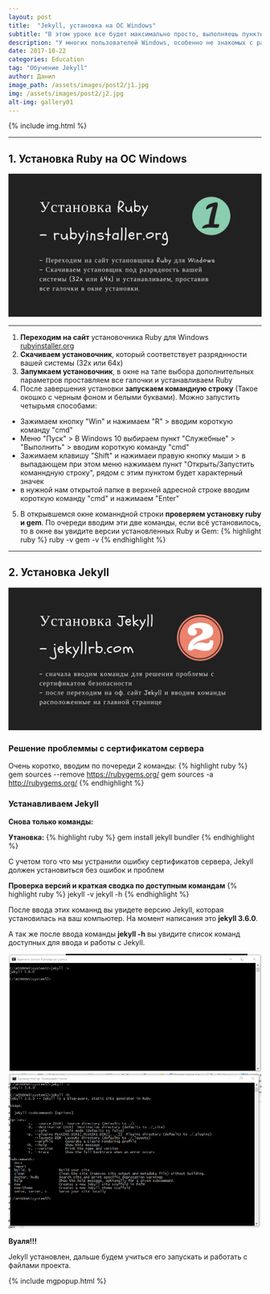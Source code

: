 ```yaml
---
layout: post
title:  "Jekyll, установка на ОС Windows"
subtitle: "В этом уроке все будет максимально просто, выполняешь пункты инструкции, получаешь профит."
description: "У многих пользователей Windows, особенно не знакомых с работой в терминале и командной строке, установка Jekyll может оказаться веской причиной отказаться от его изучения, так как это немного сложнее чем установка этого генератора на Linux и Mac."
date: 2017-10-22
categories: Education
tag: "Обучение Jekyll"
author: Данил
image_path: /assets/images/post2/j1.jpg
img: /assets/images/post2/j2.jpg
alt-img: gallery01
---
```


{% include img.html %}

----------

## 1. Установка Ruby на ОС Windows

<a href="/assets/images/post2/j3.jpg" class="library item">
  <img src="/assets/images/post2/j3.jpg" alt="step1">
</a>

----------

1. **Переходим на сайт** установочника Ruby для Windows <a href="https://rubyinstaller.org/" target="_blank">rubyinstaller.org</a>
2. **Скачиваем установочник**, который соответствует разряднности вашей системы (32x или 64x)
3. **Запумкаем установочник**, в окне на тапе выбора дополнительных параметров проставляем все галочки и устанавливаем Ruby
4. После завершения установки **запускаем командную строку** (Такое окошко с черным фоном и белыми буквами). Можно запустить четырьмя способами:
- Зажимаем кнопку "Win" и нажимаем "R" > вводим короткую команду "cmd"
- Меню "Пуск" > В Windows 10 выбираем пункт "Служебные" > "Выполнить" > вводим короткую команду "cmd"
- Зажимаем клавишу "Shift" и нажимаеи правую кнопку мыши > в выпадающем при этом меню нажимаем пункт "Открыть/Запустить команндную строку", рядом с этим пунктом будет характерный значек
- в нужной нам открытой папке в верхней адресной строке вводим короткую команду "cmd" и нажимаем "Enter"

5. В открывшемся окне команндной строки **проверяем установку ruby и gem**. По очереди вводим эти две команды, если всё установилось, то в окне вы увидите версии установленных Ruby и Gem:
	{% highlight ruby %} 
	 	ruby -v
		gem -v
	{% endhighlight %}

----------

## 2. Установка Jekyll

<a href="/assets/images/post2/j4.jpg" class="library item">
  <img src="/assets/images/post2/j4.jpg" alt="step2">
</a>

### Решение проблеммы с сертификатом сервера

Очень коротко, вводим по почереди 2 команды:
	{% highlight ruby %} 
	 	gem sources --remove https://rubygems.org/
		gem sources -a http://rubygems.org/
	{% endhighlight %}

### Устанавливаем Jekyll

**Снова только команды:**

**Утановка:**
	{% highlight ruby %} 
	 	gem install jekyll bundler
	{% endhighlight %}

С учетом того что мы устранили ошибку сертификатов сервера, Jekyll должен установиться без ошибок и проблем

**Проверка версий и краткая сводка по доступным командам**
	{% highlight ruby %} 
	 	jekyll -v
	 	jekyll -h
	{% endhighlight %}

После ввода этих команнд вы увидете версию Jekyll, которая установилась на ваш компьютер. На момент написания это **jekyll 3.6.0**.

А так же после ввода команды **jekyll -h** вы увидите список команд доступных для ввода и работы с Jekyll.

<a href="/assets/images/post2/j5.png" class="library item">
  <img src="/assets/images/post2/j5.png" alt="step3">
</a>

<a href="/assets/images/post2/j6.png" class="library item">
  <img src="/assets/images/post2/j6.png" alt="step4">
</a>

**Вуаля!!!** 

Jekyll установлен, дальше будем учиться его запускать и работать с файлами проекта.

{% include mgpopup.html %}